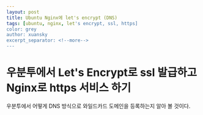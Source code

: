 ```yaml
---
layout: post
title: Ubuntu Nginx에 let's encrypt (DNS)
tags: [ubuntu, nginx, let's encrypt, ssl, https]
color: grey
author: xuansky
excerpt_separator: <!--more-->
---
```


# 우분투에서 Let's Encrypt로 ssl 발급하고 Nginx로 https 서비스 하기

우분투에서 어떻게 DNS 방식으로 와일드카드 도메인을 등록하는지 알아 볼 것이다.

